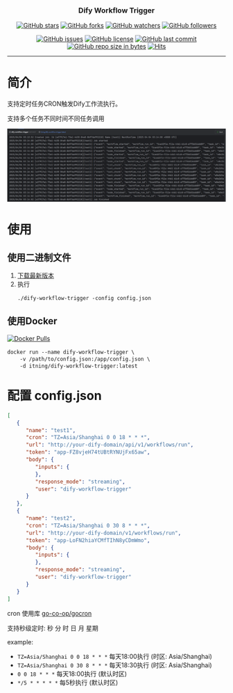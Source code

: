 <h3 align="center">Dify Workflow Trigger</h3>
<div align="center">

[![GitHub stars](https://img.shields.io/github/stars/itning/dify-workflow-trigger.svg?style=social&label=Stars)](https://github.com/itning/dify-workflow-trigger/stargazers)
[![GitHub forks](https://img.shields.io/github/forks/itning/dify-workflow-trigger.svg?style=social&label=Fork)](https://github.com/itning/dify-workflow-trigger/network/members)
[![GitHub watchers](https://img.shields.io/github/watchers/itning/dify-workflow-trigger.svg?style=social&label=Watch)](https://github.com/itning/dify-workflow-trigger/watchers)
[![GitHub followers](https://img.shields.io/github/followers/itning.svg?style=social&label=Follow)](https://github.com/itning?tab=followers)


</div>

<div align="center">

[![GitHub issues](https://img.shields.io/github/issues/itning/dify-workflow-trigger.svg)](https://github.com/itning/dify-workflow-trigger/issues)
[![GitHub license](https://img.shields.io/github/license/itning/dify-workflow-trigger.svg)](https://github.com/itning/dify-workflow-trigger/blob/master/LICENSE)
[![GitHub last commit](https://img.shields.io/github/last-commit/itning/dify-workflow-trigger.svg)](https://github.com/itning/dify-workflow-trigger/commits)
[![GitHub repo size in bytes](https://img.shields.io/github/repo-size/itning/dify-workflow-trigger.svg)](https://github.com/itning/dify-workflow-trigger)
[![Hits](https://hitcount.itning.com?u=itning&r=dify-workflow-trigger)](https://github.com/itning/hit-count)

</div>

---

# 简介

支持定时任务CRON触发Dify工作流执行。

支持多个任务不同时间不同任务调用

![preview](./pic/preview.png)

# 使用

## 使用二进制文件

1. [下载最新版本](https://github.com/itning/dify-workflow-trigger/releases)
2. 执行
    ```shell
    ./dify-workflow-trigger -config config.json
    ```
   
## 使用Docker

[![Docker Pulls](https://img.shields.io/docker/pulls/itning/dify-workflow-trigger.svg?style=flat&label=pulls&logo=docker)](https://hub.docker.com/r/itning/dify-workflow-trigger/tags?page=1&ordering=last_updated)

```shell
docker run --name dify-workflow-trigger \
    -v /path/to/config.json:/app/config.json \
    -d itning/dify-workflow-trigger:latest
```

# 配置 config.json

```json
[
   {
      "name": "test1",
      "cron": "TZ=Asia/Shanghai 0 0 18 * * *",
      "url": "http://your-dify-domain/api/v1/workflows/run",
      "token": "app-FZ8vjeH74tUBtRYNUjFx65aw",
      "body": {
         "inputs": {
         },
         "response_mode": "streaming",
         "user": "dify-workflow-trigger"
      }
   },
   {
      "name": "test2",
      "cron": "TZ=Asia/Shanghai 0 30 8 * * *",
      "url": "http://your-dify-domain/v1/workflows/run",
      "token": "app-LoFN2hiaYCMfTIhN8yCDmWmo",
      "body": {
         "inputs": {
         },
         "response_mode": "streaming",
         "user": "dify-workflow-trigger"
      }
   }
]
```
cron 使用库 [go-co-op/gocron](https://pkg.go.dev/github.com/go-co-op/gocron/v2#CronJob)

支持秒级定时: 秒 分 时 日 月 星期

example:
- `TZ=Asia/Shanghai 0 0 18 * * *` 每天18:00执行 (时区: Asia/Shanghai)
- `TZ=Asia/Shanghai 0 30 8 * * *` 每天18:30执行 (时区: Asia/Shanghai)
- `0 0 18 * * *` 每天18:00执行 (默认时区)
- `*/5 * * * * *` 每5秒执行 (默认时区)